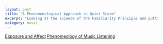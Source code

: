```yaml
---
layout: post
title: "A Phenomenological Approach to Quiet Storm"
excerpt: "Looking at the science of the Familiarity Principle and putting it into practice on "
category: music
---
```




[Exposure and Affect](http://psycnet.apa.org/journals/bul/106/2/265/)
[Phenomeology of Music Listening](http://vbn.aau.dk/files/68298556/music_listening_final_online_erik_christensen12.pdf)
